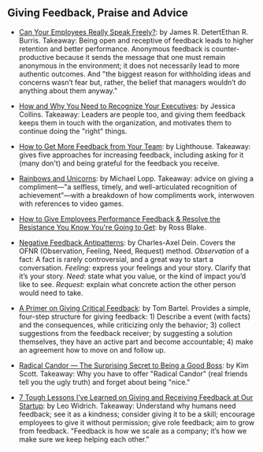 ## Giving Feedback, Praise and Advice

- [Can Your Employees Really Speak Freely?](https://hbr.org/2016/01/can-your-employees-really-speak-freely): by James R. DetertEthan R. Burris. Takeaway: Being open and receptive of feedback leads to higher retention and better performance. Anonymous feedback is counter-productive because it sends the message that one must remain anonymous in the environment; it does not necessarily lead to more authentic outcomes. And "the biggest reason for withholding ideas and concerns wasn’t fear but, rather, the belief that managers wouldn’t do anything about them anyway."

- [How and Why You Need to Recognize Your Executives](http://blog.bonus.ly/how-and-why-you-need-to-recognize-your-executives?utm_content=56841793&utm_medium=social&utm_source=twitter): by Jessica Collins. Takeaway: Leaders are people too, and giving them feedback keeps them in touch with the organization, and motivates them to continue doing the "right" things.

- [How to Get More Feedback from Your Team](https://getlighthouse.com/blog/get-more-feedback-team): by Lighthouse. Takeaway: gives five approaches for increasing feedback, including asking for it (many don't) and being grateful for the feedback you receive.

- [Rainbows and Unicorns](http://randsinrepose.com/archives/rainbows-and-unicorns): by Michael Lopp. Takeaway: advice on giving a compliment—"a selfless, timely, and well-articulated recognition of achievement"—with a breakdown of how compliments work, interwoven with references to video games.

- [How to Give Employees Performance Feedback & Resolve the Resistance You Know You're Going to Get](https://www.amazon.com/Employees-Performance-Feedback-Resolve-Resistance-ebook/dp/B00B7MWZIK/ref=sr_1_1?ie=UTF8&qid=1457551985&sr=8-1&keywords=ross+blake+feedback): by Ross Blake.

- [Negative Feedback Antipatterns](http://blog.d3in.org/post/153942984306/negative-feedback-antipatterns): by Charles-Axel Dein. Covers the OFNR (Observation, Feeling, Need, Request) method. *Observation* of a fact: A fact is rarely controversial, and a great way to start a conversation. *Feeling*: express your feelings and your story. Clarify that it’s your story. *Need*: state what you value, or the kind of impact you’d like to see. *Request*: explain what concrete action the other person would need to take.

- [A Primer on Giving Critical Feedback](https://www.tombartel.de/blog/a-primer-on-giving-critical-feedback): by Tom Bartel. Provides a simple, four-step structure for giving feedback: 1) Describe a event (with facts) and the consequences, while criticizing only the behavior; 3) collect suggestions from the feedback receiver; by suggesting a solution themselves, they have an active part and become accountable; 4) make an agreement how to move on and follow up.

- [Radical Candor — The Surprising Secret to Being a Good Boss](http://firstround.com/review/radical-candor-the-surprising-secret-to-being-a-good-boss): by Kim Scott. Takeaway: Why you have to offer "Radical Candor" (real friends tell you the ugly truth) and forget about being "nice."

- [7 Tough Lessons I’ve Learned on Giving and Receiving Feedback at Our Startup](https://open.buffer.com/feedback): by Leo Widrich. Takeaway: Understand why humans need feedback; see it as a kindness; consider giving it to be a skill; encourage employees to give it without permission; give role feedback; aim to grow from feedback. "Feedback is how we scale as a company; it’s how we make sure we keep helping each other."
